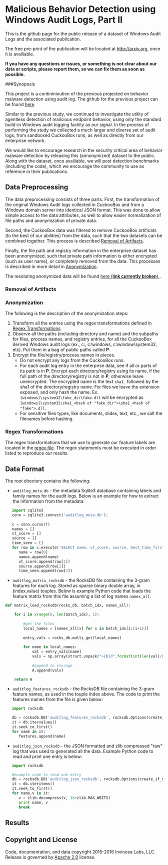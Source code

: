 # Malicious Behavior Detection using Windows Audit Logs, Part II

This is the github page for the public release of a dataset of Windows Audit Logs and the associated publication.

The free pre-print of the publication will be located at http://arxiv.org, once it is availiable. 

__If you have any questions or issues, or something is not clear about our data or scripts, please report them, so we can fix them as soon as possible.__

###Synoposis

This project is a contininioution of the previous projected on behavior malware detection using audit log. The github for the previous project can be found [here](https://github.com/konstantinberlin/malware-windows-audit-log-detection).

Similar to the previous study, we continued to investigate the utility of agentless detection of malicious endpoint behavior, using only the standard build-in Windows audit logging facility as our signal. In the process of performing the study we collected a much larger and diverse set of audit logs, from sandboxed CuckooBox runs, as well as directly from our enterprise network.

We would like to encourage research in the security critical area of behavior malware detection by releasing this (annonymized) dataset to the public. Along with the dataset, once availiable, we will post detection benchmarks (including the code), which we encourage the community to use as reference in their publications.

## Data Preprocessing

The data preprocessing consists of three parts. First, the transformation of the original Windows Audit logs collected in CuckooBox and from a Windows domain server into identical JSON format. This was done to allow simple access to the data attributes, as well to allow easier normalization of file paths and anonymization of private data.

Second, the CuckooBox data was filtered to remove CuckooBox artificats (to the best of our abilities) from the data, such that the two datasets can be combined together. This process is described [Removal of Artifacts](#artifacts).

Finally, the file path and registry information in the enterprise dataset has been annonymized, such that private path information is either encrypted (such as user name), or completely removed from the data. This processes is described in more detail in [Anonymization](#annon).

The resoluting anonymized data will be found [here (__link currently broken__) ](???). 

### Removal of Artifacts <a id="artifacts"></a>

### Anonymization <a id="annon"></a>

The following is the description of the anonymization steps:

1. Transform all the entries using the regex transformations defined in [Regex Transformations](#regex).
2. Observe all the paths (including directory and name) and the subpaths for files, process names, and registry entries, for all the CuckooBox derived Windows audit logs (ex., c:\, c:\windows, c:\window\system32, etc). Put them in a bag of public paths called __P__.
3. Encrypt the file/registry/process names in pieces.
    * Do not encrypt any logs from the CuckooBox runs.
    * For each audit log entry in the enterprise data, see if all or parts of its path is in __P__. Encrypt each directory/registry using its name, if the full path of the directory/registry is not in __P__, otherwise leave unencrypted. The encrypted name is the text `sha1_` followed by the sha1 of the directory/registry name. For files we leave the extension exposed, and only hash the name. Ex. `[windows]\system32\fake_dir\fake.dll` will be encrypted as `[windows]\system32\sha1_<hash of "fake_dir">\sha1_<hash of "fake">.dll`.
    * For sensitive files types, like documents, slides, text, etc., we salt the filenames before hashing.

### Regex Transformations <a id="regex"></a>

The regex transformations that we use to generate our feature labels are located in the [regex file](regex.txt). The regex statements must be executed in order listed to reproduce our results.

## Data Format

The root directory contains the following:

* `auditlog_meta.db` - the metadata Sqlite3 database containing labels and family names for the audit logs. Below is an example for how to extract the information from the metadata:
```python
   import sqlite3
   conn = sqlite3.connect('auditlog_meta.db');
    
   c = conn.cursor()
   names = []
   vt_score = []
   source = []
   time_seen = []
   for row in c.execute('SELECT name, vt_score, source, best_time_first_seen FROM samples'):
      name = row[0]
      names.append(name)
      vt_score.append(row[1])
      source.append(row[2])
      time_seen.append(row[3])
```
* `auditlog_matrix_rocksdb` - the RocksDB file containing the 3-gram features for each log. Stored as sparse binary double array, in (index,value) touples. Below is example Python code that loads the feature matrix from this file assuming a list of log names `names_all`.
```python
def matrix_load_rocksdb(rocks_db, batch_idx, names_all):

    for i in xrange(0, len(batch_idx), 1):
        
        #get the files
        local_names = [names_all[x] for x in batch_idx[i:(i+1)]]
        
        entry_vals = rocks_db.multi_get(local_names)
        
        for name in local_names:
            val = entry_vals[name]
            vals = np.array(struct.unpack(">{0}d".format(int(len(val)/8)), val))
            
            #append to storage
            A.append(vals)

    return A
```
* `auditlog_features_rocksdb` - the RocksDB file containing the 3-gram feature names, as used in the touple index above. The code to print the features names from the file is given below:
```python
   import rocksdb

   db = rocksdb.DB('auditlog_features_rocksdb', rocksdb.Options(create_if_missing=False), read_only=True)
   it = db.itervalues()
   it.seek_to_first()
   for name in it:
      features.append(name)
```
* `auditlog_json_rocksdb` - the JSON formatted and zlib compressed "raw" log that was used to generated all the data. Example Python code to read and print one entry is below:
```python
   import rocksdb

   #example code to read one entry
   db = rocksdb.DB('auditlog_json_rocksdb', rocksdb.Options(create_if_missing=False), read_only=True)
   it = db.iteritems()
   it.seek_to_first()
   for name,v in it:
      v = zlib.decompress(v, 16+zlib.MAX_WBITS)
      print name, v
      break  
```

## Results

## Copyright and License

Code, documentation, and data copyright 2015-2016 Invincea Labs, LLC. Release is governed by [Apache 2.0](LICENSE.txt)  license.

